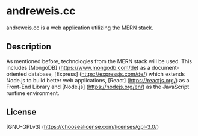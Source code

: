 # andreweis.cc

andreweis.cc is a web application utilizing the MERN stack.

## Description

As mentioned before, technologies from the MERN stack will be used. This includes [MongoDB] (https://www.mongodb.com/de) as a document-oriented database, [Express] (https://expressjs.com/de/) which extends Node.js to build better web applications, [React] (https://reactjs.org/) as a Front-End Library and [Node.js] (https://nodejs.org/en/) as the JavaScript runtime environment.

## License
[GNU-GPLv3]
(https://choosealicense.com/licenses/gpl-3.0/)